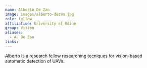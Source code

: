 ```yaml
---
name: Alberto De Zan
image: images/alberto-dezan.jpg
role: fellow
affiliation: University of Udine
group: Vision
aliases:
  - A. De Zan
links:
---
```


Alberto is a research fellow researching tecniques for vision-based automatic detection of UAVs.